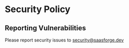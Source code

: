 # Security Policy

## Reporting Vulnerabilities
Please report security issues to security@saasforge.dev 
